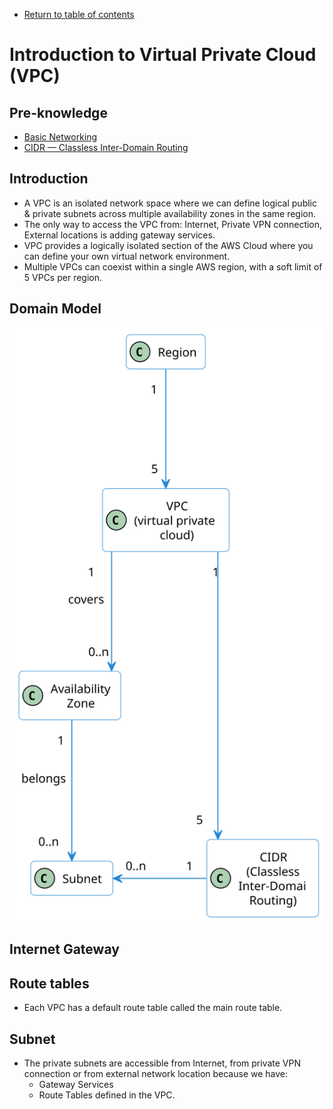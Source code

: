 * [Return to table of contents](../../README.md)
# Introduction to Virtual Private Cloud (VPC)
## Pre-knowledge
- [Basic Networking](./000a-basic-networking.md)
- [CIDR — Classless Inter-Domain Routing](./003-ec2.md#34-cidr--classless-inter-domain-routing)

## Introduction
- A VPC is an isolated network space where we can define logical public & private subnets across multiple availability zones in the same region.
- The only way to access the VPC from: Internet, Private VPN connection, External locations
is adding gateway services.
- VPC provides a logically isolated section of the AWS Cloud where you can define your own virtual network environment.
- Multiple VPCs can coexist within a single AWS region, with a soft limit of 5 VPCs per region.

## Domain Model
![VPC Domain Model](../uml/004-vpc/vpc-domain-model.svg)

## Internet Gateway

## Route tables
- Each VPC has a default route table called the main route table.


## Subnet
- The private subnets are accessible from Internet, from private VPN connection or from external network location because we have:
  - Gateway Services 
  - Route Tables
defined in the VPC. 

